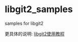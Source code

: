 # libgit2_samples
samples for libgit2

更具体的说明: [libgit2使用教程](http://ftxtool.org/index.php/category/libgit2/)
